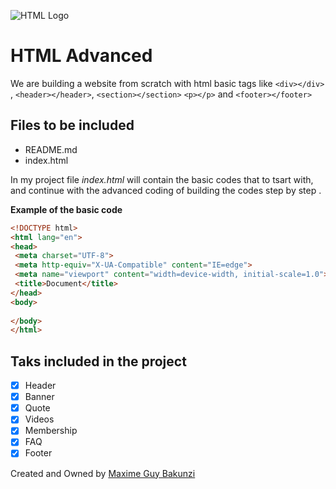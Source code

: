 ![HTML Logo](https://www.w3.org/html/logo/downloads/HTML5_Logo_256.png)

# HTML Advanced

We are building a website from scratch with html basic tags like `<div></div>` , `<header></header>`, `<section></section>` `<p></p>` and `<footer></footer>` 

## Files to be included
 * README.md
 * index.html

 In my project file *index.html*  will contain the basic codes that to tsart with, and continue with the advanced coding of building the codes step by step .

 **Example of the basic code**

 ```html
 <!DOCTYPE html>
<html lang="en">
<head>
  <meta charset="UTF-8">
  <meta http-equiv="X-UA-Compatible" content="IE=edge">
  <meta name="viewport" content="width=device-width, initial-scale=1.0">
  <title>Document</title>
</head>
<body>
  
</body>
</html>
 ```

## Taks included in the project

* [x] Header
* [x] Banner
* [x] Quote
* [x] Videos
* [x] Membership
* [x] FAQ
* [x] Footer 

Created and Owned by [Maxime Guy Bakunzi](https://github.com/Maxime-Bakunzi "Maxime-Bakunzi")
